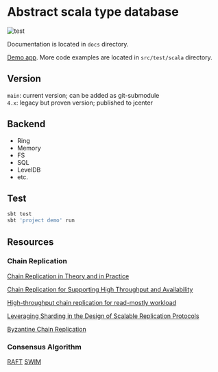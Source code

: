 # Abstract scala type database

![test](https://github.com/zero-deps/kvs/workflows/test/badge.svg)

Documentation is located in `docs` directory.

[Demo app](https://github.com/zero-deps/kvs/blob/master/demo/src/main/scala/Run.scala).
More code examples are located in `src/test/scala` directory.

## Version

`main`: current version; can be added as git-submodule  
`4.x`: legacy but proven version; published to jcenter

## Backend

* Ring
* Memory
* FS
* SQL
* LevelDB
* etc.

## Test

```bash
sbt test
sbt 'project demo' run
```

## Resources

### Chain Replication

[Chain Replication in Theory and in Practice](http://www.snookles.com/scott/publications/erlang2010-slf.pdf)

[Chain Replication for Supporting High Throughput and Availability](http://www.cs.cornell.edu/home/rvr/papers/OSDI04.pdf)

[High-throughput chain replication for read-mostly workload](https://www.cs.princeton.edu/courses/archive/fall15/cos518/papers/craq.pdf)

[Leveraging Sharding in the Design of Scalable Replication Protocols](https://ymsir.com/papers/sharding-socc.pdf)

[Byzantine Chain Replication](http://www.cs.cornell.edu/home/rvr/newpapers/opodis2012.pdf)

### Consensus Algorithm

[RAFT](https://raft.github.io/raft.pdf)
[SWIM](https://www.cs.cornell.edu/projects/Quicksilver/public_pdfs/SWIM.pdf)
